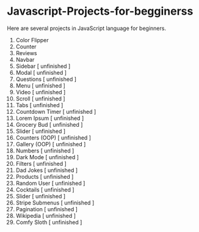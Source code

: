 # Javascript-Projects-for-begginerss
Here are several projects in JavaScript language for beginners.

1. Color Flipper 
2. Counter 
3. Reviews  
4. Navbar  
5. Sidebar  [ unfinished ]
6. Modal  [ unfinished ]
7. Questions  [ unfinished ]
8. Menu  [ unfinished ]
9. Video  [ unfinished ]
10. Scroll  [ unfinished ]
11. Tabs  [ unfinished ]
12. Countdown Timer  [ unfinished ] 
13. Lorem Ipsum  [ unfinished ]
14. Grocery Bud  [ unfinished ]
15. Slider  [ unfinished ]
16. Counters (OOP) [ unfinished ]
17. Gallery (OOP)  [ unfinished ]
18. Numbers  [ unfinished ]
19. Dark Mode  [ unfinished ]
20. Filters  [ unfinished ]
21. Dad Jokes  [ unfinished ] 
22. Products  [ unfinished ]
23. Random User  [ unfinished ]
24. Cocktails  [ unfinished ]
25. Slider  [ unfinished ]
26. Stripe Submenus  [ unfinished ]
27. Pagination  [ unfinished ]
28. Wikipedia  [ unfinished ]
29. Comfy Sloth  [ unfinished ]
